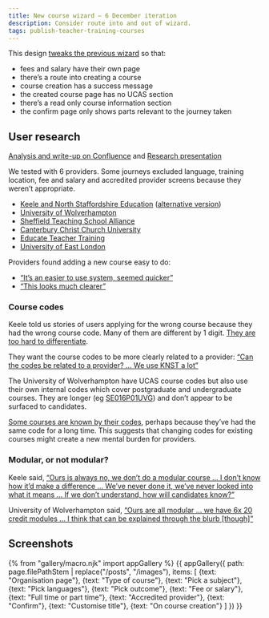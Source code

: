 ```yaml
---
title: New course wizard – 6 December iteration
description: Consider route into and out of wizard.
tags: publish-teacher-training-courses
---
```

This design [tweaks the previous wizard](/publish-teacher-training-courses/new-course) so that:

* fees and salary have their own page
* there’s a route into creating a course
* course creation has a success message
* the created course page has no UCAS section
* there’s a read only course information section
* the confirm page only shows parts relevant to the journey taken

## User research

[Analysis and write-up on Confluence](https://dfedigital.atlassian.net/wiki/spaces/BaT/pages/762609665/Analysis+and+write+up) and [Research presentation](https://docs.google.com/presentation/d/1ImIHrXYtxKQwYa4LBOQQMHrl-WCq3Ke3UQmBcYDZiO4/)

We tested with 6 providers. Some journeys excluded language, training location, fee and salary and accredited provider screens because they weren’t appropriate.

* [Keele and North Staffordshire Education](https://lookback.io/watch/veykZkMozQtCAvceD) ([alternative version](https://lookback.io/watch/gKCGDj8zDhCiqwQ77))
* [University of Wolverhampton](https://lookback.io/watch/gYu2aoCo3PWyaJEHH)
* [Sheffield Teaching School Alliance](https://lookback.io/watch/QjevW5d7ahX57csvf)
* [Canterbury Christ Church University](https://lookback.io/watch/RrMJ6CkbkXkrQ49Hk)
* [Educate Teacher Training](https://lookback.io/watch/GJbiS5bz4ouL6uohF)
* [University of East London](https://lookback.io/watch/8X5QYCPob8XmSAtbw)

Providers found adding a new course easy to do:

* [“It’s an easier to use system, seemed quicker”](https://lookback.io/watch/gKCGDj8zDhCiqwQ77?t=1h15m15s)
* [“This looks much clearer”](https://lookback.io/watch/gYu2aoCo3PWyaJEHH?t=50m26.78s)

### Course codes

Keele told us stories of users applying for the wrong course because they had the wrong course code. Many of them are different by 1 digit. [They are too hard to differentiate](https://lookback.io/watch/gKCGDj8zDhCiqwQ77?t=28m46s).

They want the course codes to be more clearly related to a provider: [“Can the codes be related to a provider? … We use KNST a lot”](https://lookback.io/watch/gKCGDj8zDhCiqwQ77?t=29m7s)

The University of Wolverhampton have UCAS course codes but also use their own internal codes which cover postgraduate and undergraduate courses. They are longer (eg [SE016P01UVG](https://courses.wlv.ac.uk/course.asp?code=SE016P01UVG)) and don’t appear to be surfaced to candidates.

[Some courses are known by their codes](https://lookback.io/watch/gYu2aoCo3PWyaJEHH?t=18m19.94s), perhaps because they’ve had the same code for a long time. This suggests that changing codes for existing courses might create a new mental burden for providers.

### Modular, or not modular?

Keele said, [“Ours is always no, we don’t do a modular course … I don’t know how it’d make a difference … We’ve never done it, we’ve never looked into what it means … If we don’t understand, how will candidates know?”](https://lookback.io/watch/gKCGDj8zDhCiqwQ77?t=1h12m24s)

University of Wolverhampton said, [“Ours are all modular … we have 6x 20 credit modules … I think that can be explained through the blurb [though]”](https://lookback.io/watch/gYu2aoCo3PWyaJEHH?t=49m3.97s)

## Screenshots

{% from "gallery/macro.njk" import appGallery %}
{{ appGallery({
  path: page.filePathStem | replace("/posts", "/images"),
  items: [
    {text: "Organisation page"},
    {text: "Type of course"},
    {text: "Pick a subject"},
    {text: "Pick languages"},
    {text: "Pick outcome"},
    {text: "Fee or salary"},
    {text: "Full time or part time"},
    {text: "Accredited provider"},
    {text: "Confirm"},
    {text: "Customise title"},
    {text: "On course creation"}
  ]
}) }}
